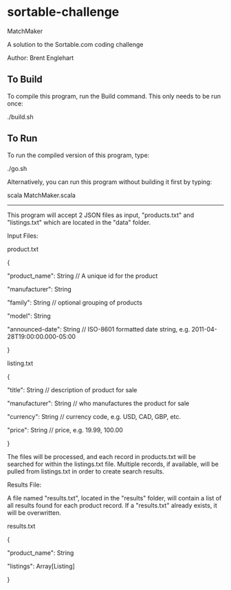 # sortable-challenge

MatchMaker

A solution to the Sortable.com coding challenge

Author: Brent Englehart

To Build
--------
To compile this program, run the Build command.  This only needs to be run once:

./build.sh

To Run
------	
To run the compiled version of this program, type:

./go.sh

Alternatively, you can run this program without building it first by typing:

scala MatchMaker.scala


--------
This program will accept 2 JSON files as input, "products.txt" and "listings.txt" which are located in the "data" folder.  

Input Files:

product.txt

{

"product_name": String // A unique id for the product

"manufacturer": String

"family": String // optional grouping of products

"model": String

"announced-date": String // ISO-8601 formatted date string, e.g. 2011-04-28T19:00:00.000-05:00

}


listing.txt

{

"title": String // description of product for sale

"manufacturer": String // who manufactures the product for sale

"currency": String // currency code, e.g. USD, CAD, GBP, etc.

"price": String // price, e.g. 19.99, 100.00

}

The files will be processed, and each record in products.txt will be searched for within the listings.txt file.  Multiple records, if available, will be pulled from listings.txt in order to create search results.

Results File:

A file named "results.txt", located in the "results" folder, will contain a list of all results found for each product record.  If a "results.txt" already exists, it will be overwritten.

results.txt

{

"product_name": String

"listings": Array[Listing]

}
